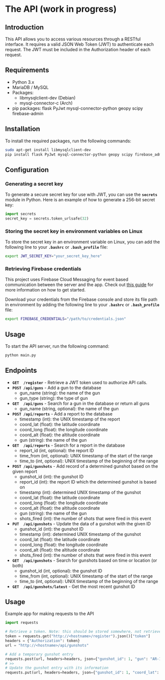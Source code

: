 # The API (work in progress)

## Introduction
This API allows you to access various resources through a RESTful interface. It requires a valid JSON Web Token (JWT) to authenticate each request. The JWT must be included in the Authorization header of each request.

## Requirements
* Python 3.x
* MariaDB / MySQL
* Packages:
    * libmysqlclient-dev (Debian)
    * mysql-connector-c (Arch)
* pip packages: flask PyJwt mysql-connector-python geopy scipy firebase-admin

## Installation
To install the required packages, run the following commands:
```bash
sudo apt-get install libmysqlclient-dev
pip install flask PyJwt mysql-connector-python geopy scipy firebase_admin
```

## Configuration
### Generating a secret key
To generate a secure secret key for use with JWT, you can use the **`secrets`** module in Python. Here is an example of how to generate a 256-bit secret key:
```python
import secrets
secret_key = secrets.token_urlsafe(32)
```

### Storing the secret key in environment variables on Linux
To store the secret key in an environment variable on Linux, you can add the following line to your **`.bashrc`** or **`.bash_profile`** file:
```bash
export JWT_SECRET_KEY="your_secret_key_here"
```

### Retrieving Firebase credentials
This project uses Firebase Cloud Messaging for event based communication between the server and the app. Check out [this guide](https://firebaseopensource.com/projects/firebase/quickstart-js/messaging/readme/) for more information on how to get started.

Download your credentials from the Firebase console and store its file path in environment by adding the following line to your **`.bashrc`** or **`.bash_profile`** file:
```bash
export FIREBASE_CREDENTIALS="/path/to/credentials.json"
```

## Usage
To start the API server, run the following command:
```bash
python main.py
```

## Endpoints
* **`GET  /register`** - Retrieve a JWT token used to authorize API calls.
* **`POST /api/guns`** - Add a gun to the database
    * gun_name (string): the name of the gun
    * gun_type (string): the type of gun
* **`GET  /api/guns`** - Search for a gun in the database or return all guns
    * gun_name (string, optional): the name of the gun
* **`POST /api/reports`** - Add a report to the database
    * timestamp (int): the UNIX timestamp of the report
    * coord_lat (float): the latitude coordinate
    * coord_long (float): the longitude coordinate
    * coord_alt (float): the altitude coordinate
    * gun (string): the name of the gun
* **`GET  /api/reports`** - Search for a report in the database
    * report_id (int, optional): the report ID
    * time_from (int, optional): UNIX timestamp of the start of the range
    * time_to (int, optional): UNIX timestamp of the beginning of the range
* **`POST /api/gunshots`** - Add record of a determined gunshot based on the given report
    * gunshot_id (int): the gunshot ID
    * report_id (int): the report ID which the determined gunshot is based on
    * timestamp (int): determined UNIX timestamp of the gunshot
    * coord_lat (float): the latitude coordinate
    * coord_long (float): the longitude coordinate
    * coord_alt (float): the altitude coordinate
    * gun (string): the name of the gun
    * shots_fired (int): the number of shots that were fired in this event
* **`PUT  /api/gunshots`** - Update the data of a gunshot with the given ID
    * gunshot_id (int): the gunshot ID
    * timestamp (int): determined UNIX timestamp of the gunshot
    * coord_lat (float): the latitude coordinate
    * coord_long (float): the longitude coordinate
    * coord_alt (float): the altitude coordinate
    * shots_fired (int): the number of shots that were fired in this event
* **`GET  /api/gunshots`** - Search for gunshots based on time or location (or both)
    * gunshot_id (int, optional): the gunshot ID
    * time_from (int, optional): UNIX timestamp of the start of the range
    * time_to (int, optional): UNIX timestamp of the beginning of the range
* **`GET  /api/gunshots/latest`** - Get the most recent gunshot ID

## Usage
Example app for making requests to the API
```python
import requests

# Retrieve a token. Note: this should be stored somewhere, not retrieved for every run.
token = requests.get("http://<hostname>/register").json()["token"]
headers = {"Authorization": token}
url = "http://<hostname>/api/gunshots"

# Add a temporary gunshot entry
requests.post(url, headers=headers, json={"gunshot_id": 1, "gun": "AR-15", "report": 1})
# >> 
# Update the gunshot entry with its information
requests.put(url, headers=headers, json={"gunshot_id": 1, "coord_lat": 2.0, "coord_long": 3.0, "coord_alt": 4.0, "timestamp": 1499405054287, "gun": "AR-15", "shots_fired": 1})
```
